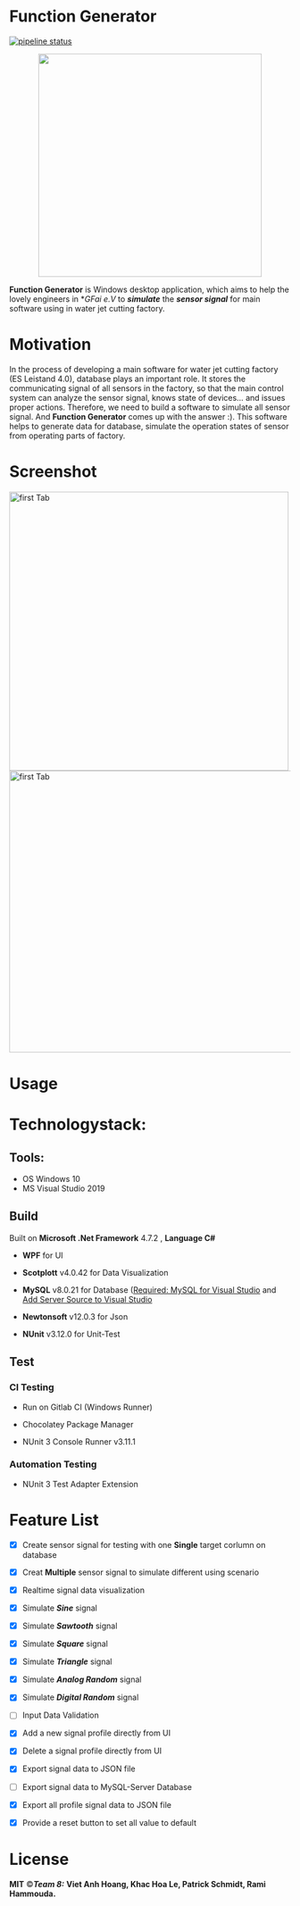 ﻿# Function Generator
[![pipeline status](https://gitlab.rz.htw-berlin.de/softwareentwicklungsprojekt/wise2020-21/team8/badges/master/pipeline.svg)](https://gitlab.rz.htw-berlin.de/softwareentwicklungsprojekt/wise2020-21/team8/-/commits/master)

<p align="center">
  <img align="center" src="https://i.ibb.co/cXb3BVJ/Tab3.png" width="400">
</p>


**Function Generator** is Windows desktop application, which aims to help the lovely engineers in **GFai e.V* to ***simulate*** the ***sensor signal*** for main software using in water jet cutting factory. 


# Motivation

In the process of developing a main software for water jet cutting factory (ES Leistand 4.0), database plays an important role. It stores the communicating signal of all sensors in the factory, so that the main control system can analyze the sensor signal, knows state of devices… and issues proper actions. Therefore, we need to build a software to simulate all sensor signal. And **Function Generator** comes up with the answer :). This software helps to generate data for database, simulate the operation states of sensor from operating parts of factory.

# Screenshot

  <img src="https://i.ibb.co/1f3XBB5/Whats-App-Image-2020-11-07-at-11-40-01.jpg" width="500" title = "first Tab"> <img src="https://i.ibb.co/PxYhhQX/Whats-App-Image-2020-11-07-at-11-40-01-1.jpg" width="505" title = "first Tab">
  
# Usage



# Technologystack:
## Tools:
- OS Windows 10
- MS Visual Studio 2019
## Build
Built on **Microsoft .Net Framework** 4.7.2 , **Language C#**

- **WPF** for UI

- **Scotplott** v4.0.42 for Data Visualization

- **MySQL** v8.0.21 for Database ([Required: MySQL for Visual Studio](https://dev.mysql.com/downloads/windows/visualstudio/) and [Add Server Source to Visual Studio](https://dev.mysql.com/doc/visual-studio/en/visual-studio-connection-server-explorer.html)

- **Newtonsoft** v12.0.3 for Json

- **NUnit** v3.12.0 for Unit-Test

## Test
### CI Testing
- Run on Gitlab CI (Windows Runner)

- Chocolatey Package Manager

- NUnit 3 Console Runner v3.11.1
### Automation Testing
- NUnit 3 Test Adapter Extension

# Feature List
- [x] Create sensor signal for testing with one **Single** target corlumn on database
- [x] Creat **Multiple** sensor signal to simulate different using scenario
- [x] Realtime signal data visualization

- [x] Simulate ***Sine*** signal
- [x] Simulate ***Sawtooth*** signal
- [x] Simulate ***Square*** signal
- [x] Simulate ***Triangle*** signal
- [x] Simulate ***Analog Random*** signal
- [x] Simulate ***Digital Random*** signal

- [ ] Input Data Validation

- [x] Add a new signal profile directly from UI
- [x] Delete a signal profile directly from UI

- [x] Export signal data to JSON file
- [ ] Export signal data to MySQL-Server Database
- [x] Export all profile signal data to JSON file
- [x] Provide a reset button to set all value to default
# License
**MIT** ©***Team 8:*** **Viet Anh Hoang, Khac Hoa Le, Patrick Schmidt, Rami Hammouda.**
